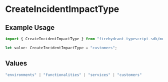 # CreateIncidentImpactType

## Example Usage

```typescript
import { CreateIncidentImpactType } from "firehydrant-typescript-sdk/models/operations";

let value: CreateIncidentImpactType = "customers";
```

## Values

```typescript
"environments" | "functionalities" | "services" | "customers"
```
